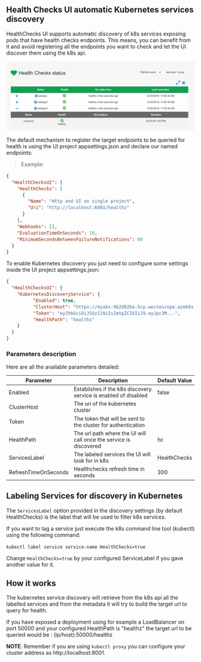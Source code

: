 ## Health Checks UI automatic Kubernetes services discovery

HealthChecks UI supports automatic discovery of k8s services exposing pods that have health checks endpoints. This means, you can benefit from it and avoid registering all the endpoints you want to check and let the UI discover them using the k8s api.

![k8s-discovery](./images/k8s-discovery-service.png)

The default mechanism to register the target endpoints to be queried for health is using the UI project appsettings.json and declare our named endpoints:

>Example:

```json
{
  "HealthChecksUI": {
    "HealthChecks": [
      {
        "Name": "Http and UI on single project",
        "Uri": "http://localhost:6001/healthz"
      }
    ],
    "Webhooks": [],
    "EvaluationTimeOnSeconds": 10,
    "MinimumSecondsBetweenFailureNotifications": 60
  }
}
```


To enable Kubernetes discovery you just need to configure some settings inside the UI project appsettings.json:

```json
{
  "HealthChecksUI": {
    "KubernetesDiscoveryService": {
          "Enabled": true,
          "ClusterHost": "https://myaks-962d02ba.hcp.westeurope.azmk8s.io:443",
          "Token": "eyJhbGciOiJSUzI1NiIsImtpZCI6IiJ9.eyJpc3M...",      
          "HealthPath": "healthz"      
    }
  }
}
```

### Parameters description

Here are all the available parameters detailed:

| Parameter            | Description                                                        | Default Value |
| -------------------- | ------------------------------------------------------------------ | ------------- |
| Enabled              | Establishes if the k8s discovery service is enabled of disabled    | false         |
| ClusterHost          | The uri of the kubernetes cluster                                  |               |
| Token                | The token that will be sent to the cluster for authentication      |               |
| HealthPath           | The url path where the UI will call once the service is discovered | hc            |
| ServicesLabel        | The labeled services the UI will look for in k8s                   | HealthChecks  |
| RefreshTimeOnSeconds | Healthchecks refresh time in seconds                               | 300           |

## Labeling Services for discovery in Kubernetes

The `ServicesLabel` option provided in the discovery settings (by default HealthChecks) is the label that will be used to filter k8s services.

If you want to tag a service just execute the k8s command line tool (kubectl) using the following command:

`kubectl label service service-name HealthChecks=true`

Change `HealthChecks=true` by your configured ServiceLabel if you gave another value for it.

## How it works

The kubernetes service discovery will retrieve from the k8s api all the labelled services and from the metadata it will try to build the target url to query for health.

If you have exposed a deployment using for example a LoadBalancer on port 50000 and your configured  HealthPath is "healthz" the target url to be queried would be : (ip/host):50000/healthz

**NOTE**: Remember if you are using `kubectl proxy` you can configure your cluster address as http://localhost:8001.
